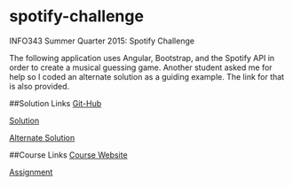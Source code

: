 # spotify-challenge
INFO343 Summer Quarter 2015: Spotify Challenge

The following application uses Angular, Bootstrap, and the Spotify API in order to create a musical guessing game. Another student asked me for help so I coded an alternate solution as a guiding example. The link for that is also provided.

##Solution Links
[Git-Hub](https://github.com/Taurvi/spotify-challenge)

[Solution](https://students.washington.edu/srimbak/info343/spotify-challenge/index.html)

[Alternate Solution](https://github.com/Taurvi/spotify-example)

##Course Links
[Course Website](http://faculty.washington.edu/mikefree/info343/#/)

[Assignment](http://faculty.washington.edu/mikefree/info343/#/challenges/spotify)